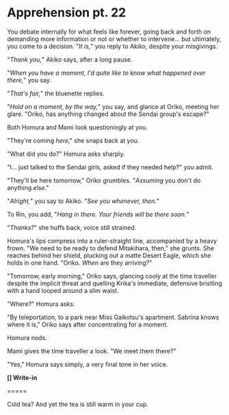 # Apprehension pt. 22

You debate internally for what feels like forever, going back and forth on demanding more information or not or whether to intervene... but ultimately, you come to a decision. "*It is,*" you reply to Akiko, despite your misgivings.

"*Thank you,*" Akiko says, after a long pause.

"*When you have a moment, I'd quite like to know what happened over there,*" you say.

"*That's fair,*" the bluenette replies.

"*Hold on a moment, by the way,*" you say, and glance at Oriko, meeting her glare. "Oriko, has anything changed about the Sendai group's escape?"

Both Homura and Mami look questioningly at you.

"They're coming *here*," she snaps back at you.

"What did you do?" Homura asks sharply.

"I... just talked to the Sendai girls, asked if they needed help?" you admit.

"They'll be here tomorrow," Oriko grumbles. "*Assuming* you don't do anything *else*."

"*Alright,*" you say to Akiko. "*See you whenever, then.*"

To Rin, you add, "*Hang in there. Your friends will be there soon.*"

"*Thanks?*" she huffs back, voice still strained.

Homura's lips compress into a ruler-straight line, accompanied by a heavy frown. "We need to be ready to defend Mitakihara, then," she grunts. She reaches behind her shield, plucking out a matte Desert Eagle, which she holds in one hand. "Oriko. *When* are they arriving?"

"Tomorrow, early morning," Oriko says, glancing cooly at the time traveller despite the implicit threat and quelling Krika's immediate, defensive bristling with a hand looped around a slim waist.

"Where?" Homura asks.

"By teleportation, to a park near Miss Gaikotsu's apartment. Sabrina knows where it is," Oriko says after concentrating for a moment.

Homura nods.

Mami gives the time traveller a look. "We meet them there?"

"Yes," Homura says simply, a very final tone in her voice.

**\[] Write-in**

\=====​

Cold tea? And yet the tea is still warm in your cup.
